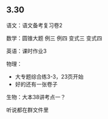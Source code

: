 ## 3.30

语文：语文备考复习卷2

数学：圆锥大题 例三 例四 变式三 变式四 

英语：课时作业3

物理：

-   大专题综合练3-3，23页开始
-   好的还有一张卷子

生物：大本38讲考点一？

听说都在群文件里